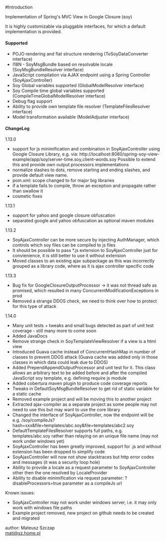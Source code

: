 #Introduction

Implementation of Spring's MVC View in Google Closure (soy)

It is highly customizable via pluggable interfaces, for which a default implementation is provided.

#### Supported
* POJO rendering and flat structure rendering (ToSoyDataConverter interface)
* I18N - SoyMsgBundle based on resolvable locale (SoyMsgBundleResolver interface)
* JavaScript compilation via AJAX endpoint using a Spring Controller (SoyAjaxController)
* Soy Global variables supported (GlobalModelResolver interface)
* Soy Compile time global variables supported (CompileTimeGlobalModelResolver interface)
* Debug flag support
* Ability to provide own template file resolver (TemplateFilesResolver interface)
* Model transformation available (ModelAdjuster interface)

#### ChangeLog
1.13.0
* support for js minimification and combination in SoyAjaxController using Google Closure Library, e.g. via:
http://localhost:8080/spring-soy-view-example/app/soy/server-time.soy,client-words.soy
Possible to extend this and provide own output processors implementations
* normalize slashes to dots, remove starting and ending slashes, and provide default view name.
* pom.xml: scope changed to <compile> for major big libraries
* if a template fails to compile, throw an exception and propagate rather than swallow it
* cosmetic fixes

1.13.1
* support for yahoo and google closure obfuscation
* separated google and yahoo obfuscation as optional maven modules

1.13.2
* SoyAjaxController can be more secure by injecting AuthManager, which controls which soy files can be compiled to js files
* It should be possible to pass *.js extension to SoyAjaxController just for convienience, it is still better to use it without extension
* Moved classes to an existing ajax subpackage as this was incorrectly grouped as a library code, where as it is ajax controller specific code 

1.13.3
* Bug fix for GoogleClosureOutputProcessor -> it was not thread safe as promised, which resulted in many ConcurrentModificationExceptions in prod
* Removed a strange DDOS check, we need to think over how to protect for this type of attack

1.14.0
* Many unit tests + tweaks and small bugs detected as part of unit test coverage - still many more to come soon
* Added JavaDocs
* Remove strange check in SoyTemplateViewResolver if a view is a html view
* Introduced Guava cache instead of ConcurrentHashMap in number of classes to prevent DDOS attack (Guava cache was added only in those classes in which data could leak due to DDOS)
* Added PrependAppendOutputProcessor and unit test for it. This class allows an arbitrary text to be added before and after the compiled JavaScript soy template, e.g. defining require js module
* Added cobertura maven plugin to produce code coverage reports
* Tweaks in DefaultSoyMsgBundleResolver to get rid of static variable for a static cache
* Removed example project and will be moving this to another project
* Extracted ajax-compiler as a separate project as some people may not need to use this but may want to use the core library
* Changed the interface of SoyAjaxController, now the endpoint will be e.g. /soy/compileJs?hash=xxx&file=templates/abc.soy&file=templates/abc2.soy
* DefaultTemplateFilesResolver supports full paths, e.g. templates/abc.soy rather than relaying on an unique file name (may not work under windows yet)
* SoyAjaxController has been greatly improved, support for .js and without extension has been dropped to simplify code
* SoyAjaxController will now not show stacktraces but http error codes and messages (it was a security loop hole)
* Ability to provide a locale as a request parameter to SoyAjaxController other then the one resolved by LocaleProvider
* Ability to disable minimification via request parameter: ?disableProcessors=true parameter as a compileJs url

Known issues:
* SoyAjaxController may not work under windows server, i.e. it may only work with windows file paths
* Example project removed, new project on github needs to be created and migrated

author: Mateusz Szczap<br>
<mati@sz.home.pl>
